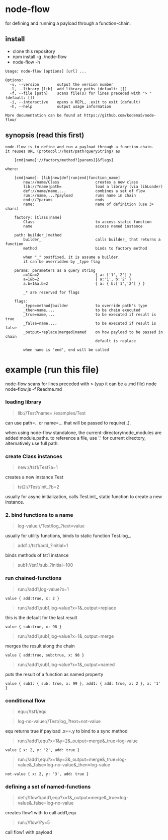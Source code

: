 # node-flow

for defining and running a payload through a function-chain.

## install

* clone this repository
* npm install -g ./node-flow
* node-flow -h

```
Usage: node-flow [options] [url] ...

Options:
  -v, --version        output the version number
  -l, --library [lib]  add library paths (default: [])
  -f, --file [path]    scans file(s) for lines preceded with "> " (default: [])
  -i, --interactive    opens a REPL, .exit to exit (default)
  -h, --help           output usage information

More documentation can be found at https://github.com/kodema5/node-flow/
```

## synopsis (read this first)

```
node-flow is to define and run a payload through a function-chain.
it reuses URL (protocol://host/path?queryString) as

    [cmd|name]://factory/method?[params][&flags]

where:

    [cmd|name]: [lib|new|def|run|end|function_name]
        new://name/Class                creates a new class
        lib://?name|path=               load a library (via libLoader)
        def://name/name,...             combines a set of flow
        run://name,...?payload          runs name in chain
        end://?params                   ends
        name:                           name of definition (use 3+ chars)

    factory: [Class|name]
        Class                           to access static function
        name                            access named instance

    path: builder_|method
        builder_                        calls builder_ that returns a function
        method                          binds to factory method

        when "_" postfixed, it is assume a builder.
        it can be overridden by _type flag

    params: parameters as a query string
        a=1&a=2                         { a: ['1','2'] }
        a=1&b=2                         { a:'1', b:'2' }
        a.b=1&a.b=2                     { a: { b:['1','2'] } }

        _* are reserved for flags

    flags:
        _type=method|builder            to override path's type
        _then=name,...                  to be chain executed
        _true=name,...                  to be executed if result is true
        _false=name,...                 to be executed if result is false
        _output=replace|merged|named    on how payload to be passed in chain
                                        default is replace

        when name is 'end', end will be called
```

# example (run this file)

node-flow scans for lines preceded with > (yup it can be a .md file)
    node node-flow.js -f Readme.md

### loading library

> lib://Test?name=./examples/Test

can use path=.. or name=... that will be passed to require(..).

when using node-flow standalone,
    the current-directory/node_modules are added module.paths.
    to reference a file,
    use '.' for current directory, alternatively use full path.

### create Class instances

> new://tst1/Test?a=1

creates a new instance Test

> tst2://Test/init_?b=2

usually for async initialization,
calls Test.init_ static function to create a new instance.

### 2. bind functions to a name

> log-value://Test/log_?text=value

usually for utility functions,
binds to static function Test.log_.

> add1://tst1/add_?initial=1

binds methods of tst1 instance

> sub1://tst1/sub_?initial=100

### run chained-functions

> run://add1,log-value?x=1

    value { add:true, x: 2 }

> run://add1,sub1,log-value?x=1&_output=replace

this is the default for the last result

    value { sub:true, x: 98 }

> run://add1,sub1,log-value?x=1&_output=merge

merges the result along the chain

    value { add:true, sub:true, x: 98 }

> run://add1,sub1,log-value?x=1&_output=named

puts the result of a function as named property

    value { sub1: { sub: true, x: 99 }, add1: { add: true, x: 2 }, x: '1' }

### conditional flow

> equ://tst1/equ

> log-no-value://Test/log_?text=not-value

equ returns true if payload .x==.y
to bind to a sync method

> run://add1,equ?x=1&y=2&_output=merge&_true=log-value

    value { x: 2, y: '2', add: true }

> run://add1,equ?x=1&y=3&_output=merge&_true=log-value&_false=log-no-value&_then=log-value

    not-value { x: 2, y: '3', add: true }

### defining a set of named-functions

> def://flow1/add1,equ?x=1&_output=merge&_true=log-value&_false=log-no-value

creates flow1 with to call add1,equ

> run://flow1?y=5

call flow1 with payload

